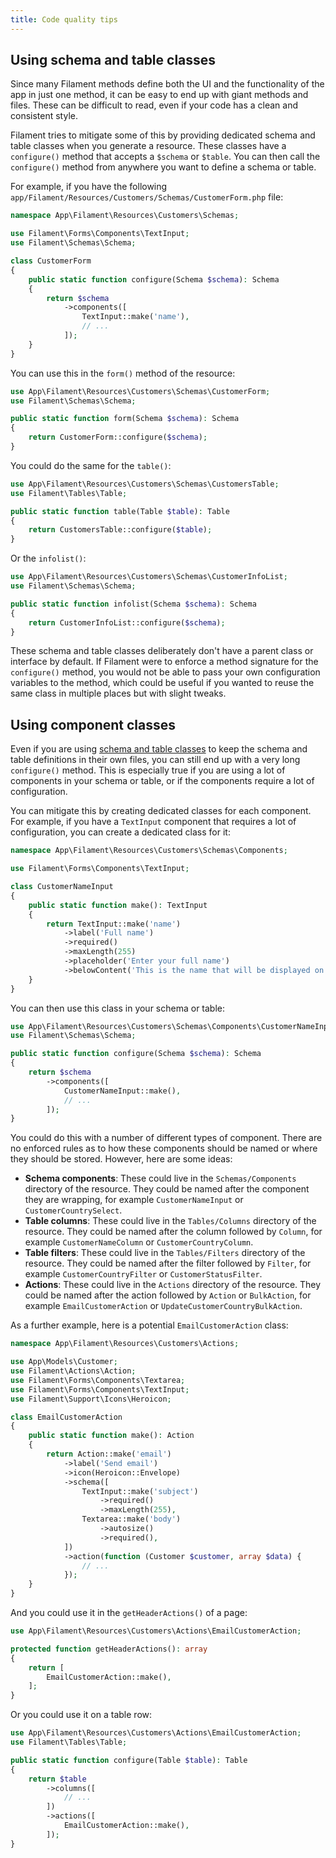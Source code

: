 ```yaml
---
title: Code quality tips
---
```


## Using schema and table classes

Since many Filament methods define both the UI and the functionality of the app in just one method, it can be easy to end up with giant methods and files. These can be difficult to read, even if your code has a clean and consistent style.

Filament tries to mitigate some of this by providing dedicated schema and table classes when you generate a resource. These classes have a `configure()` method that accepts a `$schema` or `$table`. You can then call the `configure()` method from anywhere you want to define a schema or table.

For example, if you have the following `app/Filament/Resources/Customers/Schemas/CustomerForm.php` file:

```php
namespace App\Filament\Resources\Customers\Schemas;

use Filament\Forms\Components\TextInput;
use Filament\Schemas\Schema;

class CustomerForm
{
    public static function configure(Schema $schema): Schema
    {
        return $schema
            ->components([
                TextInput::make('name'),
                // ...
            ]);
    }
}
```

You can use this in the `form()` method of the resource:

```php
use App\Filament\Resources\Customers\Schemas\CustomerForm;
use Filament\Schemas\Schema;

public static function form(Schema $schema): Schema
{
    return CustomerForm::configure($schema);
}
```

You could do the same for the `table()`:

```php
use App\Filament\Resources\Customers\Schemas\CustomersTable;
use Filament\Tables\Table;

public static function table(Table $table): Table
{
    return CustomersTable::configure($table);
}
```

Or the `infolist()`:

```php
use App\Filament\Resources\Customers\Schemas\CustomerInfoList;
use Filament\Schemas\Schema;

public static function infolist(Schema $schema): Schema
{
    return CustomerInfoList::configure($schema);
}
```

These schema and table classes deliberately don't have a parent class or interface by default. If Filament were to enforce a method signature for the `configure()` method, you would not be able to pass your own configuration variables to the method, which could be useful if you wanted to reuse the same class in multiple places but with slight tweaks.

## Using component classes

Even if you are using [schema and table classes](#using-schema-and-table-classes) to keep the schema and table definitions in their own files, you can still end up with a very long `configure()` method. This is especially true if you are using a lot of components in your schema or table, or if the components require a lot of configuration.

You can mitigate this by creating dedicated classes for each component. For example, if you have a `TextInput` component that requires a lot of configuration, you can create a dedicated class for it:

```php
namespace App\Filament\Resources\Customers\Schemas\Components;

use Filament\Forms\Components\TextInput;

class CustomerNameInput
{
    public static function make(): TextInput
    {
        return TextInput::make('name')
            ->label('Full name')
            ->required()
            ->maxLength(255)
            ->placeholder('Enter your full name')
            ->belowContent('This is the name that will be displayed on your profile.');
    }
}
```

You can then use this class in your schema or table:

```php
use App\Filament\Resources\Customers\Schemas\Components\CustomerNameInput;
use Filament\Schemas\Schema;

public static function configure(Schema $schema): Schema
{
    return $schema
        ->components([
            CustomerNameInput::make(),
            // ...
        ]);
}
```

You could do this with a number of different types of component. There are no enforced rules as to how these components should be named or where they should be stored. However, here are some ideas:

- **Schema components**: These could live in the `Schemas/Components` directory of the resource. They could be named after the component they are wrapping, for example `CustomerNameInput` or `CustomerCountrySelect`.
- **Table columns**: These could live in the `Tables/Columns` directory of the resource. They could be named after the column followed by `Column`, for example `CustomerNameColumn` or `CustomerCountryColumn`.
- **Table filters**: These could live in the `Tables/Filters` directory of the resource. They could be named after the filter followed by `Filter`, for example `CustomerCountryFilter` or `CustomerStatusFilter`.
- **Actions**: These could live in the `Actions` directory of the resource. They could be named after the action followed by `Action` or `BulkAction`, for example `EmailCustomerAction` or `UpdateCustomerCountryBulkAction`.

As a further example, here is a potential `EmailCustomerAction` class:

```php
namespace App\Filament\Resources\Customers\Actions;

use App\Models\Customer;
use Filament\Actions\Action;
use Filament\Forms\Components\Textarea;
use Filament\Forms\Components\TextInput;
use Filament\Support\Icons\Heroicon;

class EmailCustomerAction
{
    public static function make(): Action
    {
        return Action::make('email')
            ->label('Send email')
            ->icon(Heroicon::Envelope)
            ->schema([
                TextInput::make('subject')
                    ->required()
                    ->maxLength(255),
                Textarea::make('body')
                    ->autosize()
                    ->required(),
            ])
            ->action(function (Customer $customer, array $data) {
                // ...
            });
    }
}
```

And you could use it in the `getHeaderActions()` of a page:

```php
use App\Filament\Resources\Customers\Actions\EmailCustomerAction;

protected function getHeaderActions(): array
{
    return [
        EmailCustomerAction::make(),
    ];
}
```

Or you could use it on a table row:

```php
use App\Filament\Resources\Customers\Actions\EmailCustomerAction;
use Filament\Tables\Table;

public static function configure(Table $table): Table
{
    return $table
        ->columns([
            // ...
        ])
        ->actions([
            EmailCustomerAction::make(),
        ]);
}
```
